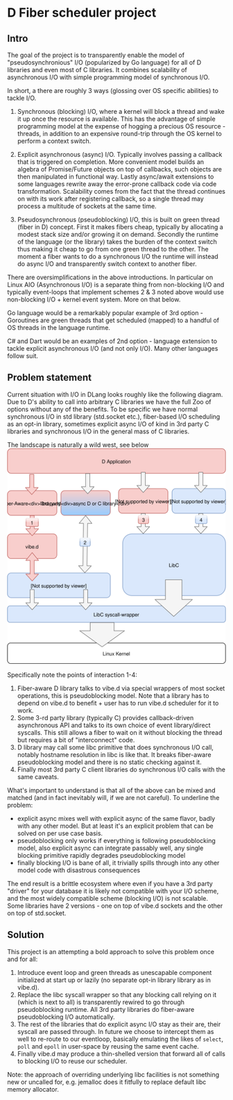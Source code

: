 # D Fiber scheduler project

## Intro

The goal of the project is to transparently enable the model of "pseudosynchronious" I/O (popularized by Go language) for all of D libraries and even most of C libraries. It combines scalability of asynchronous I/O with simple programming model of synchronous I/O.

In short, a there are roughly 3 ways (glossing over OS specific abilities) to tackle I/O.

1. Synchronous (blocking) I/O, where a kernel will block a thread and wake it up once the resource is available. This has the advantage of simple programming model at the expense of hogging a precious OS resource - threads, in addition to an expensive round-trip through the OS kernel to perform a context switch.

2. Explicit asynchronous (async) I/O. Typically involves passing a callback that is triggered on completion. More convenient model builds an algebra of Promise/Future objects on top of callbacks, such objects are then manipulated in functional way. Lastly async/await extensions to some languages rewrite away the error-prone callback code via code transformation. Scalability comes from the fact that the thread continues on with its work after registering callback, so a single thread may process a multitude of sockets at the same time.

3. Pseudosynchronous (pseudoblocking) I/O, this is built on green thread (fiber in D) concept. First it makes fibers cheap, typically by allocating a modest stack size and/or growing it on demand. Secondly the runtime of the language (or the library) takes the burden of the context switch thus making it cheap to go from one green thread to the other. The moment a fiber wants to do a synchronous I/O the runtime will instead do async I/O and transparently switch context to another fiber.

There are oversimplifications in the above introductions. In particular on Linux AIO (Asynchronous I/O) is a separate thing from non-blocking I/O and typically event-loops that implement schemes 2 & 3 noted above would use non-blocking I/O + kernel event system. More on that below.

Go language would be a remarkably popular example of 3rd option - Goroutines are green threads that get scheduled (mapped) to a handful of OS threads in the language runtime.

C# and Dart would be an examples of 2nd option - language extension to tackle explicit asynchronous I/O (and not only I/O). Many other languages follow suit.

## Problem statement

Current situation with I/O in DLang looks roughly like the following diagram. Due to D's ability to call into arbitrary C libraries we have the full Zoo of options without any of the benefits. To be specific we have normal synchronous I/O in std library (std.socket etc.), fiber-based I/O scheduling as an opt-in library, sometimes explicit async I/O of kind in 3rd party C libraries and synchronous I/O in the general mass of C libraries.

The landscape is naturally a wild west, see below ![D Application I/O Zoo diagram](img/DApp.svg)

Specifically note the points of interaction 1-4:
1. Fiber-aware D library talks to vibe.d via special wrappers of most socket operations, this is pseudoblocking model. Note that a library has to depend on vibe.d to benefit + user has to run vibe.d scheduler for it to work.
2. Some 3-rd party library (typically C) provides callback-driven asynchronous API and talks to its own choice of event library/direct syscalls. This still allows a fiber to wait on it without blocking the thread but requires a bit of "interconnect" code.
3. D library may call some libc primitive that does synchronous I/O call, notably hostname resolution in libc is like that. It breaks fiber-aware pseudoblocking model and there is no static checking against it.
4. Finally most 3rd party C client libraries do synchronous I/O calls with the same caveats.

What's important to understand is that all of the above can be mixed and matched (and in fact inevitably will, if we are not careful). To underline the problem:
 - explicit async mixes well with explicit async of the same flavor, badly with any other model. But at least it's an explicit problem that can be solved on per use case basis.
 - pseudoblocking only works if everything is following pseudoblocking model, also explicit async can integrate passably well, any single blocking primitive rapidly degrades pseudoblocking model
- finally blocking I/O is bane of all, it trivially spills through into any other model code with disastrous consequences

The end result is a brittle ecosystem where even if you have a 3rd party "driver" for your database it is likely not compatible with your I/O scheme, and the most widely compatible scheme (blocking I/O) is not scalable. Some libraries have 2 versions - one on top of vibe.d sockets and the other on top of std.socket.

## Solution

This project is an attempting a bold approach to solve this problem once and for all:
1. Introduce event loop and green threads as unescapable component initialized at start up or lazily (no separate opt-in library library as in vibe.d).
2. Replace the libc syscall wrapper so that any blocking call relying on it (which is next to all) is transparently rewired to go through pseudoblocking runtime. All 3rd party libraries do fiber-aware pseudoblocking I/O automatically.
3. The rest of the libraries that do explicit async I/O stay as their are, their syscall are passed through. In future we choose to intercept them as well to re-route to our eventloop, basically emulating the likes of `select`, `poll` and `epoll` in user-space by reusing the same event cache.
4. Finally vibe.d may produce a thin-shelled version that forward all of calls to blocking I/O to reuse our scheduler.

Note: the approach of overriding underlying libc facilities is not something new or uncalled for, e.g. jemalloc does it fitfully to replace default libc memory allocator.
